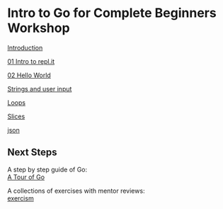 
# Intro to Go for Complete Beginners Workshop

[Introduction](./00_introduction.md)

[01 Intro to repl.it](./01_intro_to_repl.it.md) 

[02 Hello World](./02_hello_world.md)

[Strings and user input](./03_strings_and_user_input.md)

[Loops](./04_loops.md)

[Slices](./06_slices.md)

[json](./06_json.md)


## Next Steps

A step by step guide of Go:  
[A Tour of Go](https://tour.golang.org/welcome/1)  

A collections of exercises with mentor reviews:  
[exercism](https://exercism.io/my/tracks/go)

